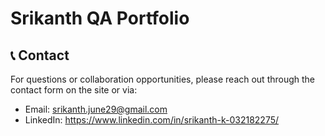 # Srikanth QA Portfolio



## 📞 Contact

For questions or collaboration opportunities, please reach out through the contact form on the site or via:
- Email: srikanth.june29@gmail.com
- LinkedIn: https://www.linkedin.com/in/srikanth-k-032182275/
